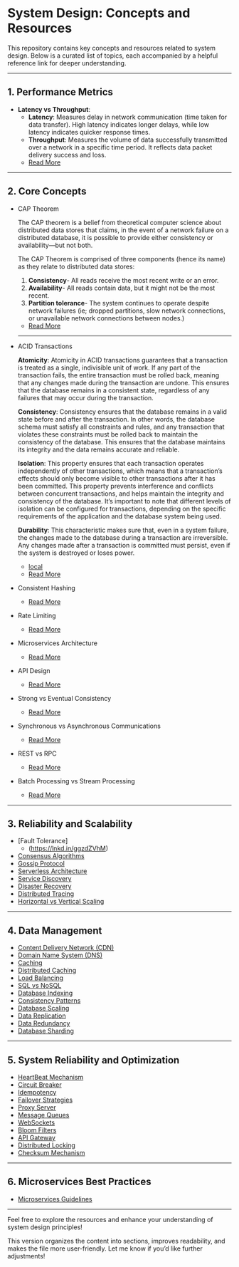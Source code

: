 # System Design: Concepts and Resources

This repository contains key concepts and resources related to system design. Below is a curated list of topics, each accompanied by a helpful reference link for deeper understanding.

---

## 1. Performance Metrics
- **Latency vs Throughput**: 
  - **Latency**: Measures delay in network communication (time taken for data transfer). High latency indicates longer delays, while low latency indicates quicker response times.
  - **Throughput**: Measures the volume of data successfully transmitted over a network in a specific time period. It reflects data packet delivery success and loss.
  - [Read More](https://aws.amazon.com/compare/the-difference-between-throughput-and-latency/)

---

## 2. Core Concepts
- CAP Theorem

  The CAP theorem is a belief from theoretical computer science about distributed data stores that claims, in the event of a network failure on a distributed database, it is possible to 
  provide either consistency or availability—but not both.
  
  The CAP Theorem is comprised of three components (hence its name) as they relate to distributed data stores:
  1.  **Consistency**- All reads receive the most recent write or an error.
  2.  **Availability**- All reads contain data, but it might not be the most recent.
  3.  **Partition tolerance**- The system continues to operate despite network failures (ie; dropped partitions, slow network connections, or unavailable network connections between nodes.)

  - [Read More](https://lnkd.in/gV7NunUD)
   ---
  
- ACID Transactions

  **Atomicity**: Atomicity in ACID transactions guarantees that a transaction is treated as a single, indivisible unit of work. If any part of the transaction fails, the entire transaction must 
  be rolled back, meaning that any changes made during the transaction are undone. This ensures that the database remains in a consistent state, regardless of any failures that may occur 
  during the transaction.
  
  **Consistency**: Consistency ensures that the database remains in a valid state before and after the transaction. In other words, the database schema must satisfy all constraints and rules, 
  and any transaction that violates these constraints must be rolled back to maintain the consistency of the database. This ensures that the database maintains its integrity and the data 
  remains accurate and reliable.
  
  **Isolation**: This property ensures that each transaction operates independently of other transactions, which means that a transaction’s effects should only become visible to other 
  transactions after it has been committed. This property prevents interference and conflicts between concurrent transactions, and helps maintain the integrity and consistency of the 
  database. It’s important to note that different levels of isolation can be configured for transactions, depending on the specific requirements of the application and the database system 
  being used.
  
  **Durability**: This characteristic makes sure that, even in a system failure, the changes made to the database during a transaction are irreversible. Any changes made after a transaction is 
  committed must persist, even if the system is destroyed or loses power.
  - [local](https://github.com/gurrinders/System-Design/blob/main/Acid%20Transactions)
  - [Read More](https://lnkd.in/gpQMxV9u)
  
- Consistent Hashing
   - [Read More](https://lnkd.in/gaCVWBJM)
 
- Rate Limiting
   - [Read More](https://lnkd.in/gjkrHkGu)
     
- Microservices Architecture
   - [Read More](https://lnkd.in/gy3kRzep)
  
- API Design
   - [Read More](https://lnkd.in/ghcbQySg)
  
- Strong vs Eventual Consistency
   - [Read More](https://lnkd.in/g2ACr56Q)
  
- Synchronous vs Asynchronous Communications
   - [Read More](https://lnkd.in/gYZ8Acth)
  
- REST vs RPC
  - [Read More](https://lnkd.in/gs7htCMG)
  
- Batch Processing vs Stream Processing
   - [Read More](https://lnkd.in/gBKHzqAe)

---

## 3. Reliability and Scalability
- [Fault Tolerance]
  - (https://lnkd.in/ggzdZVhM)
- [Consensus Algorithms](https://lnkd.in/gUcVEhUx)
- [Gossip Protocol](https://lnkd.in/gvkckQGY)
- [Serverless Architecture](https://lnkd.in/g3EYA3nz)
- [Service Discovery](https://lnkd.in/gt84khQG)
- [Disaster Recovery](https://lnkd.in/grpEFGfD)
- [Distributed Tracing](https://lnkd.in/ga5FJuH2)
- [Horizontal vs Vertical Scaling](https://lnkd.in/eQc9FRjf)

---

## 4. Data Management
- [Content Delivery Network (CDN)](https://lnkd.in/e7reQ4VF)
- [Domain Name System (DNS)](https://lnkd.in/es8Fp7Q5)
- [Caching](https://lnkd.in/eZkyjptm)
- [Distributed Caching](https://lnkd.in/e4AHNSeT)
- [Load Balancing](https://lnkd.in/eWdwhGap)
- [SQL vs NoSQL](https://lnkd.in/es6vJwit)
- [Database Indexing](https://lnkd.in/ebKcznNJ)
- [Consistency Patterns](https://lnkd.in/eTZ5dHQx)
- [Database Scaling](https://lnkd.in/egFC33Zk)
- [Data Replication](https://lnkd.in/ehZjnuWx)
- [Data Redundancy](https://lnkd.in/eUCxcXr2)
- [Database Sharding](https://lnkd.in/eF_2KNKT)

---

## 5. System Reliability and Optimization
- [HeartBeat Mechanism](https://lnkd.in/eRBRtfk9)
- [Circuit Breaker](https://lnkd.in/eStETWQA)
- [Idempotency](https://lnkd.in/eSYjuq-b)
- [Failover Strategies](https://lnkd.in/eftew-CE)
- [Proxy Server](https://lnkd.in/eVCYxMZQ)
- [Message Queues](https://lnkd.in/eVeVWT3a)
- [WebSockets](https://lnkd.in/eA4zYkjF)
- [Bloom Filters](https://lnkd.in/eG3xPV-x)
- [API Gateway](https://lnkd.in/e-zCR3ft)
- [Distributed Locking](https://lnkd.in/eXsuuthN)
- [Checksum Mechanism](https://lnkd.in/ed4j8cfk)

---

## 6. Microservices Best Practices
- [Microservices Guidelines](https://lnkd.in/ea8hcbqp)

---

Feel free to explore the resources and enhance your understanding of system design principles!

This version organizes the content into sections, improves readability, and makes the file more user-friendly. Let me know if you’d like further adjustments!
